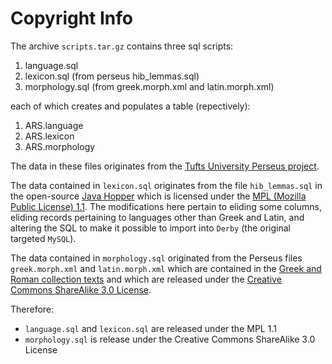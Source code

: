 # Copyright Info

The archive `scripts.tar.gz` contains three sql scripts:

1. language.sql
2. lexicon.sql (from perseus hib_lemmas.sql)
3. morphology.sql (from greek.morph.xml and latin.morph.xml)

each of which creates and populates a table (repectively):

1. ARS.language
2. ARS.lexicon
3. ARS.morphology

The data in these files originates from the [Tufts University Perseus project](http://www.perseus.tufts.edu).

The data contained in `lexicon.sql` originates from the file `hib_lemmas.sql` in the open-source
[Java Hopper](http://sourceforge.net/projects/perseus-hopper/) which is licensed under the
[MPL (Mozilla Public License) 1.1](http://www.mozilla.org/MPL/1.1/). The modifications here pertain to eliding some
columns, eliding records pertaining to languages other than Greek and Latin, and altering the SQL to make it possible
to import into `Derby` (the original targeted `MySQL`).

The data contained in `morphology.sql` originated from the Perseus files `greek.morph.xml` and `latin.morph.xml` which
are contained in the
[Greek and Roman collection texts](http://www.perseus.tufts.edu/hopper/opensource/downloads/texts/hopper-texts-GreekRoman.tar.gz)
and which are released under the
[Creative Commons ShareAlike 3.0 License](http://creativecommons.org/licenses/by-sa/3.0/us/).

Therefore:

- `language.sql` and `lexicon.sql` are released under the MPL 1.1
- `morphology.sql` is release under the Creative Commons ShareAlike 3.0 License


